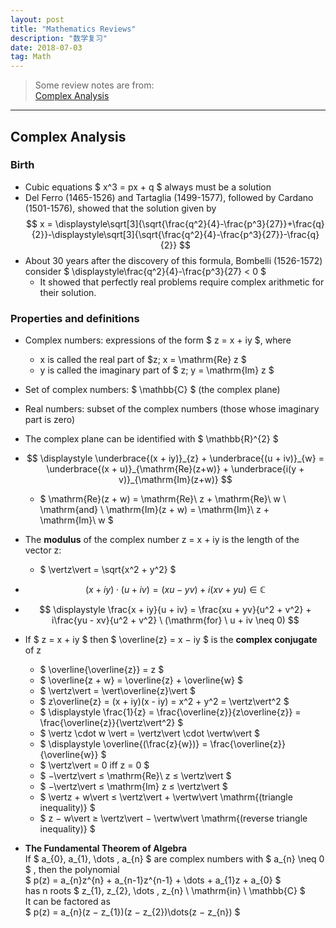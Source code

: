 ```yaml
---
layout: post
title: "Mathematics Reviews"
description: "数学复习"
date: 2018-07-03
tag: Math
---
```

[Cracking the GRE Mathematics Subject Test]: <http://a.co/f5OSIPa> "Amazon"

[Complex Analysis]:<https://www.coursera.org/learn/complex-analysis> "Complex Analysis"


> Some review notes are from:  
> [Complex Analysis]  

**********

## Complex Analysis  

### Birth  

* Cubic equations $ x^3 = px + q $ always must be a solution  
* Del Ferro (1465-1526) and Tartaglia (1499-1577), followed by Cardano (1501-1576), showed that the solution given by  
	$$ x = \displaystyle\sqrt[3]{\sqrt{\frac{q^2}{4}-\frac{p^3}{27}}+\frac{q}{2}}-\displaystyle\sqrt[3]{\sqrt{\frac{q^2}{4}-\frac{p^3}{27}}-\frac{q}{2}} $$  
* About 30 years after the discovery of this formula, Bombelli (1526-1572) consider $ \displaystyle\frac{q^2}{4}-\frac{p^3}{27} < 0 $  
	* It showed that perfectly real problems require complex arithmetic for their solution.  

### Properties and definitions  

* Complex numbers: expressions of the form $ z = x + iy $, where  
	* x is called the real part of $z; x = \mathrm{Re} z $  
	* y is called the imaginary part of $ z; y = \mathrm{Im} z $  
* Set of complex numbers: $ \mathbb{C} $ (the complex plane)  
* Real numbers: subset of the complex numbers (those whose imaginary part
is zero)  
* The complex plane can be identified with $ \mathbb{R}^{2} $  


*  $$ \displaystyle \underbrace{(x + iy)}_{z} + \underbrace{(u + iv)}_{w} = \underbrace{(x + u)}_{\mathrm{Re}(z+w)} + \underbrace{i(y + v)}_{\mathrm{Im}(z+w)} $$  
	* $ \mathrm{Re}(z + w) = \mathrm{Re}\ z + \mathrm{Re}\ w \ \mathrm{and} \ \mathrm{Im}(z + w) = \mathrm{Im}\ z + \mathrm{Im}\ w $  
* The __modulus__ of the complex number z = x + iy is the length of the vector z:  
	* $ \vertz\vert = \sqrt{x^2 + y^2} $  
* $$ (x + iy) \cdot (u + iv) = (xu - yv) + i(xv + yu) \in \mathbb{C} $$  
* $$ \displaystyle \frac{x + iy}{u + iv} = \frac{xu + yv}{u^2 + v^2} + i\frac{yu - xv}{u^2 + v^2} \ (\mathrm{for} \ u + iv \neq 0) $$  


* If $ z = x + iy $ then $ \overline{z} = x − iy $ is the __complex conjugate__ of z  
	* $ \overline{\overline{z}} = z $  
	* $ \overline{z + w} = \overline{z} + \overline{w} $  
	* $ \vertz\vert = \vert\overline{z}\vert $  
	* $ z\overline{z} = (x + iy)(x - iy) = x^2 + y^2 = \vertz\vert^2 $  
	* $ \displaystyle \frac{1}{z} = \frac{\overline{z}}{z\overline{z}} = \frac{\overline{z}}{\vertz\vert^2} $  
	* $ \vertz \cdot w \vert = \vertz\vert \cdot \vertw\vert $  
	* $ \displaystyle \overline{(\frac{z}{w})} = \frac{\overline{z}}{\overline{w}} $  
	* $ \vertz\vert = 0 iff z = 0 $  
	* $ −\vertz\vert ≤ \mathrm{Re}\ z ≤ \vertz\vert $  
	* $ −\vertz\vert ≤ \mathrm{Im} z ≤ \vertz\vert $  
	* $ \vertz + w\vert ≤ \vertz\vert + \vertw\vert \mathrm{(triangle inequality)} $  
	* $ z − w\vert ≥ \vertz\vert − \vertw\vert \mathrm{(reverse triangle inequality)} $  

* __The Fundamental Theorem of Algebra__  
	If $ a_{0}, a_{1}, \dots , a_{n} $ are complex numbers with $ a_{n} \neq 0 $ , then the polynomial  
		$ p(z) = a_{n}z^{n} + a_{n-1}z^{n-1} + \dots + a_{1}z + a_{0} $  
	has n roots $ z_{1}, z_{2}, \dots , z_{n} \ \mathrm{in} \ \mathbb{C} $  
	It can be factored as  
		$ p(z) = a_{n}(z − z_{1})(z − z_{2})\dots(z − z_{n}) $  

